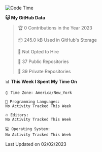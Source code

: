 <!--START_SECTION:waka-->
![Code Time](http://img.shields.io/badge/Code%20Time-122%20hrs%2030%20mins-blue)

**🐱 My GitHub Data** 

> 🏆 0 Contributions in the Year 2023
 > 
> 📦 245.0 kB Used in GitHub's Storage 
 > 
> 🚫 Not Opted to Hire
 > 
> 📜 37 Public Repositories 
 > 
> 🔑 39 Private Repositories  
 > 
📊 **This Week I Spent My Time On** 

```text
⌚︎ Time Zone: America/New_York

💬 Programming Languages: 
No Activity Tracked This Week

🔥 Editors: 
No Activity Tracked This Week

💻 Operating System: 
No Activity Tracked This Week

```


 Last Updated on 02/02/2023
<!--END_SECTION:waka-->